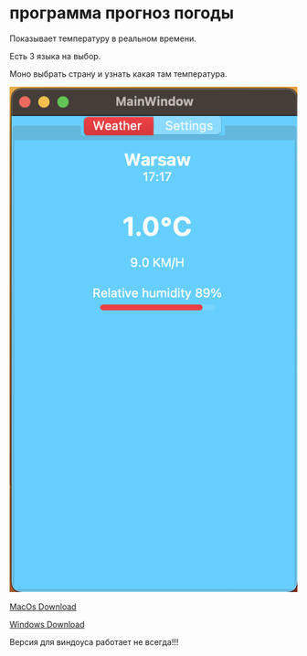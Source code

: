 # программа прогноз погоды


Показывает температуру в реальном времени.

Есть 3 языка на выбор.

Моно выбрать страну и узнать какая там температура.

![скриншот программы](/screenshot.png)

[MacOs Download](https://media.githubusercontent.com/media/4awka-4a9/weather/main/dist/weather%20report%20installer.dmg "Download for MacOs")

[Windows Download](https://media.githubusercontent.com/media/4awka-4a9/weather/main/dist/weatherReport/weatherReport.exe "Download for Windows")

Версия для виндоуса работает не всегда!!!

